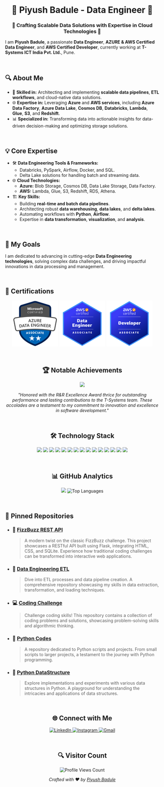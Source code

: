 <h1 align="center">🌟 Piyush Badule - Data Engineer 🌟</h1> 
<h3 align="center">🚀 Crafting Scalable Data Solutions with Expertise in Cloud Technologies 🚀</h3>

<!-- Introduction -->
<p align="center">

I am <strong>Piyush Badule</strong>, a passionate <strong>Data Engineer</strong>, <strong>AZURE & AWS Certified Data Engineer</strong>, and <strong>AWS Certified Developer</strong>, currently working at <strong>T-Systems ICT India Pvt. Ltd.</strong>, Pune.  

<!-- Spacer -->
<p>&nbsp;</p>

## 🔍 About Me  
- 🔧 **Skilled in:** Architecting and implementing **scalable data pipelines**, **ETL workflows**, and cloud-native data solutions.  
- 🌐 **Expertise in:** Leveraging **Azure** and **AWS services**, including **Azure Data Factory**, **Azure Data Lake**, **Cosmos DB**, **Databricks**, **Lambda**, **Glue**, **S3**, and **Redshift**.  
- 📊 **Specialized in:** Transforming data into actionable insights for data-driven decision-making and optimizing storage solutions.

<!-- Spacer -->
<p>&nbsp;</p>

## 💡 Core Expertise  
- 🛠 **Data Engineering Tools & Frameworks:**  
  - Databricks, PySpark, Airflow, Docker, and SQL.  
  - Delta Lake solutions for handling batch and streaming data.  
- 🌐 **Cloud Technologies:**  
  - **Azure:** Blob Storage, Cosmos DB, Data Lake Storage, Data Factory.  
  - **AWS:** Lambda, Glue, S3, Redshift, RDS, Athena.  
- 🏗️ **Key Skills:**  
  - Building **real-time and batch data pipelines**.  
  - Architecting robust **data warehousing**, **data lakes**, and **delta lakes**.  
  - Automating workflows with **Python**, **Airflow**.  
  - Expertise in **data transformation**, **visualization**, and **analysis**. 

<!-- Spacer -->
<p>&nbsp;</p>

## 🚀 My Goals  
I am dedicated to advancing in cutting-edge **Data Engineering technologies**, solving complex data challenges, and driving impactful innovations in data processing and management.

</p>

<!-- Spacer -->
<p>&nbsp;</p>

## 📜 Certifications  
<div align="center">
  <img src="https://github.com/PiyushBadule/PiyushBadule/blob/main/AZ_DE.png" alt="AZURE Data Engineer Certificate" width="150">
  <img src="https://github.com/PiyushBadule/PiyushBadule/blob/main/aws_data_engineer.png" alt="AWS Data Engineer Certificate" width="150">
  <img src="https://github.com/PiyushBadule/PiyushBadule/blob/main/aws_developer.png" alt="AWS Developer Associate Certificate" width="150">
</div>

<!-- Spacer -->
<p>&nbsp;</p>

<!-- R&R Award -->
<h2 align="center">🏆 Notable Achievements</h2>
<p align="center">
  <img src="https://img.shields.io/badge/🌟-R%26R%20Excellence%20Award-2088FF?style=for-the-badge&logo=medal&logoColor=white"/>
</p>
<p align="center">
  <em>"Honored with the R&R Excellence Award thrice for outstanding performance and lasting contributions to the T-Systems team. These accolades are a testament to my commitment to innovation and excellence in software development."</em>
</p>

<!-- Spacer -->
<p>&nbsp;</p>

<!-- Technologies -->
<h2 align="center">🛠️ Technology Stack</h2>
<p align="center">
  <img src="https://img.shields.io/badge/Python-3776AB?style=for-the-badge&logo=python&logoColor=white"/>
  <img src="https://img.shields.io/badge/AWS-232F3E?style=for-the-badge&logo=amazonaws&logoColor=white"/>
  <img src="https://img.shields.io/badge/Pandas-150458?style=for-the-badge&logo=pandas&logoColor=white"/>
  <img src="https://img.shields.io/badge/NumPy-013243?style=for-the-badge&logo=numpy&logoColor=white"/>
  <img src="https://img.shields.io/badge/PySpark-E25A1C?style=for-the-badge&logo=apachespark&logoColor=white"/>
  <img src="https://img.shields.io/badge/DataBricks-E25A1C?style=for-the-badge&logo=databricks&logoColor=white"/>
  <img src="https://img.shields.io/badge/Airflow-017CEE?style=for-the-badge&logo=apacheairflow&logoColor=white"/>
  <img src="https://img.shields.io/badge/FastAPI-009688?style=for-the-badge&logo=fastapi&logoColor=white"/>
  <img src="https://img.shields.io/badge/Flask-000000?style=for-the-badge&logo=flask&logoColor=white"/>
  <img src="https://img.shields.io/badge/Django-355E3B?style=for-the-badge&logo=django&logoColor=white"/>
  <img src="https://img.shields.io/badge/HTML5-E34F26?style=for-the-badge&logo=html5&logoColor=white"/>
  <img src="https://img.shields.io/badge/CSS3-1572B6?style=for-the-badge&logo=css3&logoColor=white"/>
  <img src="https://img.shields.io/badge/JavaScript-F7DF1E?style=for-the-badge&logo=javascript&logoColor=black"/>
  <img src="https://img.shields.io/badge/Postgresql-336791?style=for-the-badge&logo=postgresql&logoColor=white"/>
  <img src="https://img.shields.io/badge/GIT-F05032?style=for-the-badge&logo=git&logoColor=white"/>
</p>

<!-- Spacer -->
<p>&nbsp;</p>

<!-- GitHub Metrics -->
<h2 align="center">📊 GitHub Analytics</h2>
<p align="center">
  <img src="https://github-readme-streak-stats.herokuapp.com/?user=PiyushBadule&ring=DD2727&fire=DD2727&sideLabels=333333&dates=333333&text=333333"/>
  <img src="https://github-readme-stats.vercel.app/api/top-langs/?username=PiyushBadule&layout=compact&theme=vue&bg_color=ffffff" alt="Top Languages"/>
</p>
<!-- <p align="center">
  <img src="https://ghchart.rshah.org/PiyushBadule" alt="GitHub Contributions"/>
</p> -->


<!-- Spacer -->
<p>&nbsp;</p>

## 📌 Pinned Repositories

- ### 🎲 [FizzBuzz REST API](https://github.com/PiyushBadule/fizzbuzz_rest_server)
  > A modern twist on the classic FizzBuzz challenge. This project showcases a RESTful API built using Flask, integrating HTML, CSS, and SQLite. Experience how traditional coding challenges can be transformed into interactive web applications.

- ### 🚀 [Data Engineering ETL](https://github.com/PiyushBadule/data_engineering_etl)
  > Dive into ETL processes and data pipeline creation. A comprehensive repository showcasing my skills in data extraction, transformation, and loading techniques.

- ### 💻 [Coding Challenge](https://github.com/PiyushBadule/coding_challenge)
  > Challenge coding skills! This repository contains a collection of coding problems and solutions, showcasing problem-solving skills and algorithmic thinking.

- ### 🐍 [Python Codes](https://github.com/PiyushBadule/Python_Codes)
  > A repository dedicated to Python scripts and projects. From small scripts to larger projects, a testament to the journey with Python programming.

- ### 🧩 [Python DataStructure](https://github.com/PiyushBadule/Python_DataStructure)
  > Explore implementations and experiments with various data structures in Python. A playground for understanding the intricacies and applications of data structures.

<!-- Spacer -->
<p>&nbsp;</p>

<!-- Connecting -->
<h2 align="center">🌐 Connect with Me</h2>
<p align="center">
  <a href="https://www.linkedin.com/in/piyush-badule/" target="_blank">
    <img src="https://user-images.githubusercontent.com/74038190/235294012-0a55e343-37ad-4b0f-924f-c8431d9d2483.gif" width="45px" alt="LinkedIn" />
  </a>
  <a href="https://www.instagram.com/piyu__b/" target="_blank">
    <img src="https://user-images.githubusercontent.com/74038190/235294013-a33e5c43-a01c-43f6-b44d-a406d8b4ab75.gif" width="45px" alt="Instagram" />
  </a>
  <a href="mailto:piyu.badule30@gmail.com" target="_blank">
  <img src="https://myresumepiyushbadule.s3.us-west-2.amazonaws.com/gmail.gif" width="55px" alt="Gmail" style="border-radius: -10%;" />
</a>
  </a>
</p>


<!-- Spacer -->
<p>&nbsp;</p>

<!-- Visitor Count -->
<h2 align="center">🔍 Visitor Count</h2>
<p align="center">
  <img src="https://profile-counter.glitch.me/PiyushBadule/count.svg" alt="Profile Views Count"/>
</p>

<!-- Footer -->
<p align="center">
  <em>Crafted with ❤️ by <a href="https://github.com/PiyushBadule">Piyush Badule</a></em>
</p>
